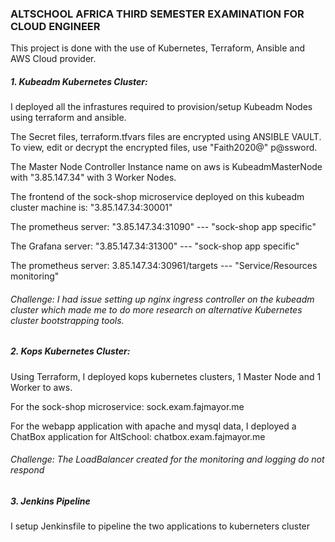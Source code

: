 ### ALTSCHOOL AFRICA THIRD SEMESTER EXAMINATION FOR CLOUD ENGINEER
This project is done with the use of Kubernetes, Terraform, Ansible and AWS Cloud provider.

##### 1. Kubeadm Kubernetes Cluster:
I deployed all the infrastures required to provision/setup Kubeadm Nodes using terraform and ansible. 

The Secret files, terraform.tfvars files are encrypted using ANSIBLE VAULT. To view, edit or decrypt the encrypted files, use "Faith2020@" p@ssword.

The Master Node Controller Instance name on aws is KubeadmMasterNode
with "3.85.147.34" with 3 Worker Nodes.

The frontend of the sock-shop microservice deployed on this kubeadm cluster machine is: "3.85.147.34:30001"

The prometheus server: "3.85.147.34:31090" --- "sock-shop app specific"

The Grafana server: "3.85.147.34:31300" --- "sock-shop app specific"

The prometheus server: 3.85.147.34:30961/targets --- "Service/Resources monitoring"


###### Challenge: I had issue setting up nginx ingress controller on the kubeadm cluster which made me to do more research on alternative Kubernetes cluster bootstrapping tools.

##### 2. Kops Kubernetes Cluster:
Using Terraform, I deployed kops kubernetes clusters, 1 Master Node and 1 Worker to aws.

For the sock-shop microservice: sock.exam.fajmayor.me

For the webapp application with apache and mysql data, I deployed a ChatBox application for AltSchool: chatbox.exam.fajmayor.me

###### Challenge: The LoadBalancer created for the monitoring and logging do not respond

##### 3. Jenkins Pipeline
I setup Jenkinsfile to pipeline the two applications to kuberneters cluster

